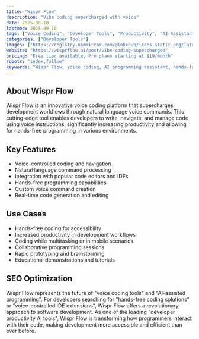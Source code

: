 ```yaml
---
title: "Wispr Flow"
description: "Vibe coding supercharged with voice"
date: 2025-09-10
lastmod: 2025-09-10
tags: ["Voice Coding", "Developer Tools", "Productivity", "AI Assistant"]
categories: ["Developer Tools"]
images: ["https://registry.npmmirror.com/@lobehub/icons-static-png/latest/files/light/wispr.png"]
website: "https://wisprflow.ai/post/vibe-coding-supercharged"
pricing: "Free tier available, Pro plans starting at $19/month"
robots: "index,follow"
keywords: "Wispr Flow, voice coding, AI programming assistant, hands-free coding, developer productivity"
---
```


## About Wispr Flow

Wispr Flow is an innovative voice coding platform that supercharges development workflows through natural language voice commands. This cutting-edge tool enables developers to write, navigate, and manage code using voice instructions, significantly increasing productivity and allowing for hands-free programming in various environments.

## Key Features

- Voice-controlled coding and navigation
- Natural language command processing
- Integration with popular code editors and IDEs
- Hands-free programming capabilities
- Custom voice command creation
- Real-time code generation and editing

## Use Cases

- Hands-free coding for accessibility
- Increased productivity in development workflows
- Coding while multitasking or in mobile scenarios
- Collaborative programming sessions
- Rapid prototyping and brainstorming
- Educational demonstrations and tutorials

## SEO Optimization

Wispr Flow represents the future of "voice coding tools" and "AI-assisted programming". For developers searching for "hands-free coding solutions" or "voice-controlled IDE extensions", Wispr Flow offers a revolutionary approach to software development. As one of the leading "developer productivity AI tools", Wispr Flow is transforming how programmers interact with their code, making development more accessible and efficient than ever before.